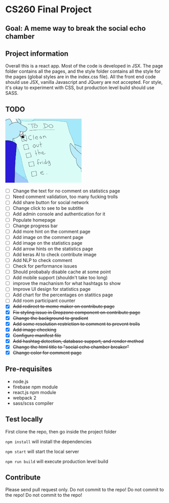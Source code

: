 # CS260 Final Project

## Goal: A meme way to break the social echo chamber

## Project information
Overall this is a react app. Most of the code is developed in JSX. The page folder contains all the pages, and the style folder contains all the style for the pages (global styles are in the index.css file). All the front end code should use JSX, vanilla Javascript and JQuery are not accepted. For style, it's okay to experiment with CSS, but production level build should use SASS.

## TODO

<img src="https://raw.githubusercontent.com/tianhaoz95/pics/master/funny-gif-to-todo-list-done.gif" height="200"/>

- [ ] Change the text for no comment on statistics page
- [ ] Need comment validation, too many fucking trolls
- [ ] Add share button for social network
- [ ] Change click to see to be subtitle
- [ ] Add admin console and authentication for it
- [ ] Populate homepage
- [ ] Change progress bar
- [ ] Add more hint on the comment page
- [ ] Add image on the comment page
- [ ] Add image on the statistics page
- [ ] Add arrow hints on the statistics page
- [ ] Add keras AI to check contribute image
- [ ] Add NLP to check comment
- [ ] Check for performance issues
- [ ] Should probabaly disable cache at some point
- [ ] Add mobile support (shouldn't take too long)
- [ ] improve the machanism for what hashtags to show
- [ ] Improve UI design for statistics page
- [ ] Add chart for the percentages on statitics page
- [ ] Add room participant counter
- [x] ~~Add redirect to meme maker on contribute page~~
- [x] ~~Fix styling issue in Dropzone component on contribute page~~
- [x] ~~Change the background to gradient~~
- [x] ~~Add some resolution restriction to comment to prevent trolls~~
- [x] ~~Add image checking~~
- [x] ~~Configure manifest file~~
- [x] ~~Add hashtag detection, database support, and render method~~
- [x] ~~Change the html title to "social echo chamber breaker"~~
- [x] ~~Change color for comment page~~

## Pre-requisites
* node.js
* firebase npm module
* react.js npm module
* webpack 2
* sass/scss compiler

## Test locally
First clone the repo, then go inside the project folder

`npm install` will install the dependencies

`npm start` will start the local server

`npm run build` will execute production level build

## Contribute
Please send pull request only. Do not commit to the repo! Do not commit to the repo! Do not commit to the repo!
